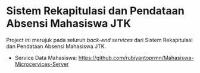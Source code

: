 # Sistem Rekapitulasi dan Pendataan Absensi Mahasiswa JTK

Project ini merujuk pada seluruh *back-end services* dari Sistem Rekapitulasi dan Pendataan Absensi Mahasiswa JTK.

* Service Data Mahasiswa: https://github.com/rubiyantoprmn/Mahasiswa-Microcervices-Server